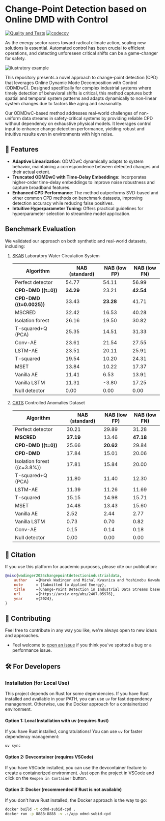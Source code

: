 # Change-Point Detection based on Online DMD with Control

[![Quality and Tests](https://github.com/MarekWadinger/odmd-subid-cpd/actions/workflows/code-quality-tests.yml/badge.svg)](https://github.com/MarekWadinger/odmd-subid-cpd/actions/workflows/code-quality-tests.yml)
[![codecov](https://codecov.io/gh/MarekWadinger/odmd-subid-cpd/branch/main/graph/badge.svg?token=BIS0A7CF1F)](https://codecov.io/gh/MarekWadinger/odmd-subid-cpd)

As the energy sector races toward radical climate action, scaling new solutions is essential. Automated control has been crucial to efficient operations, and detecting unforeseen critical shifts can be a game-changer for safety.

![ilustratory example](/publications/figures/web-app-chart.png)

This repository presents a novel approach to change-point detection (CPD) that leverages Online Dynamic Mode Decomposition with Control (ODMDwC). Designed specifically for complex industrial systems where timely detection of behavioral shifts is critical, this method captures both spatial and temporal system patterns and adapts dynamically to non-linear system changes due to factors like aging and seasonality.

Our ODMDwC-based method addresses real-world challenges of non-uniform data streams in safety-critical systems by providing reliable CPD without dependency on exhaustive physical models. It leverages control input to enhance change detection performance, yielding robust and intuitive results even in environments with high noise.

## 🚀 Features

- **Adaptive Linearization**: ODMDwC dynamically adapts to system behavior, maintaining a correspondence between detected changes and their actual extent.
- **Truncated ODMDwC with Time-Delay Embeddings**: Incorporates higher-order time-delay embeddings to improve noise robustness and capture broadband features.
- **Enhanced CPD Performance**: The method outperforms SVD-based and other common CPD methods on benchmark datasets, improving detection accuracy while reducing false positives.
- **Intuitive Hyperparameter Tuning**: Offers practical guidelines for hyperparameter selection to streamline model application.

## Benchmark Evaluation

We validated our approach on both synthetic and real-world datasets, including:

1. [SKAB](https://github.com/waico/SKAB) Laboratory Water Circulation System

    | **Algorithm**                  | **NAB (standard)** | **NAB (low FP)** | **NAB (low FN)** |
    |--------------------------------|--------------------|------------------|------------------|
    | Perfect detector               | 54.77              | 54.11            | 56.99            |
    | **CPD-DMD (\(t=0\))**          | **34.29**          | 23.21            | **42.54**        |
    | **CPD-DMD (\(t=0.0025\))**     | 33.43              | **23.28**        | 41.71            |
    | MSCRED                         | 32.42              | 16.53            | 40.28            |
    | Isolation forest               | 26.16              | 19.50            | 30.82            |
    | T-squared+Q (PCA)              | 25.35              | 14.51            | 31.33            |
    | Conv-AE                        | 23.61              | 21.54            | 27.55            |
    | LSTM-AE                        | 23.51              | 20.11            | 25.91            |
    | T-squared                      | 19.54              | 10.20            | 24.31            |
    | MSET                           | 13.84              | 10.22            | 17.37            |
    | Vanilla AE                     | 11.41              | 6.53             | 13.91            |
    | Vanilla LSTM                   | 11.31              | -3.80            | 17.25            |
    | Null detector                  | 0.00               | 0.00             | 0.00             |

2. [CATS](https://www.kaggle.com/datasets/patrickfleith/controlled-anomalies-time-series-dataset) Controlled Anomalies Dataset

    | **Algorithm**                  | **NAB (standard)** | **NAB (low FP)** | **NAB (low FN)** |
    |--------------------------------|--------------------|------------------|------------------|
    | Perfect detector               | 30.21              | 29.89            | 31.28            |
    | **MSCRED**                     | **37.19**          | 13.46            | **47.18**        |
    | **CPD-DMD (\(t=0\))**          | 25.66              | **20.62**        | 29.84            |
    | **CPD-DMD**                    | 17.84              | 15.01            | 20.06            |
    | Isolation forest (\(c=3.8\%\)) | 17.81              | 15.84            | 20.00            |
    | T-squared+Q (PCA)              | 11.80              | 11.40            | 12.30            |
    | LSTM-AE                        | 11.39              | 11.26            | 11.69            |
    | T-squared                      | 15.15              | 14.98            | 15.71            |
    | MSET                           | 14.48              | 13.43            | 15.60            |
    | Vanilla AE                     | 2.52               | 2.44             | 2.77             |
    | Vanilla LSTM                   | 0.73               | 0.70             | 0.82             |
    | Conv-AE                        | 0.15               | 0.14             | 0.18             |
    | Null detector                  | 0.00               | 0.00             | 0.00             |

## 📜 Citation

If you use this platform for academic purposes, please cite our publication:

```bibtex
@misc{wadinger2024changepointdetectionindustrialdata,
    author    ={Marek Wadinger and Michal Kvasnica and Yoshinobu Kawahara},
    note      = {Submitted to Applied Energy},
    title     ={Change-Point Detection in Industrial Data Streams based on Online Dynamic Mode Decomposition with Control},
    url       ={https://arxiv.org/abs/2407.05976},
    year      ={2024},
}
```

## 👐 Contributing

Feel free to contribute in any way you like, we're always open to new ideas and
approaches.

- Feel welcome to
[open an issue](https://github.com/MarekWadinger/odmd-subid-cpd/issues/new/choose)
if you think you've spotted a bug or a performance issue.

## 🛠 For Developers

### Installation (for Local Use)

This project depends on Rust for some dependencies. If you have Rust installed and available in your PATH, you can use `uv` for fast dependency management. Otherwise, use the Docker approach for a containerized environment.

#### Option 1: Local Installation with uv (requires Rust)

If you have Rust installed, congratulations! You can use `uv` for faster dependency management:

```sh
uv sync
```

#### Option 2: Devcontainer (requires VSCode)

If you have VSCode installed, you can use the devcontainer feature to create a containerized environment. Just open the project in VSCode and click on the `Reopen in Container` button.

#### Option 3: Docker (recommended if Rust is not available)

If you don't have Rust installed, the Docker approach is the way to go:

```sh
docker build -t odmd-subid-cpd .
docker run -p 8888:8888 -v .:/app odmd-subid-cpd
```
